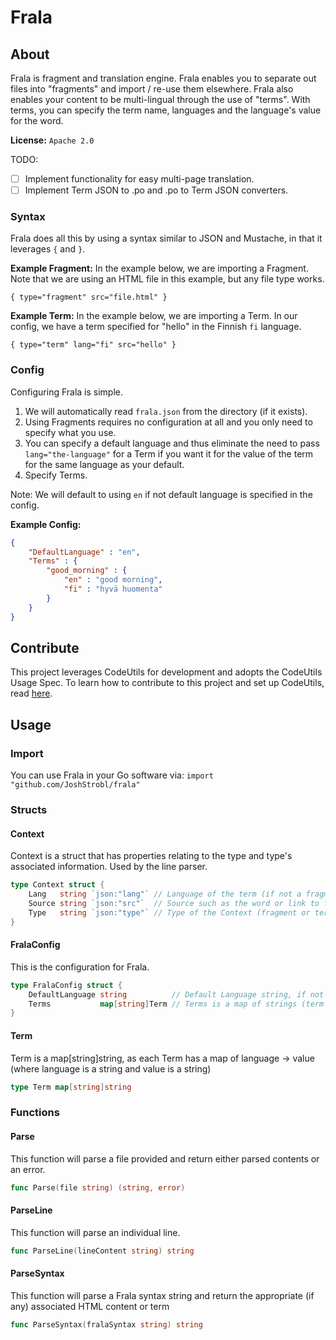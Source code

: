 # Frala

## About

Frala is fragment and translation engine. Frala enables you to separate out files into "fragments" and import / re-use them elsewhere. Frala also enables your content to be multi-lingual through the use of "terms". With terms, you can specify the term name, languages and the language's value for the word.

**License:** `Apache 2.0`

TODO:

- [ ] Implement functionality for easy multi-page translation.
- [ ] Implement Term JSON to .po and .po to Term JSON converters.

### Syntax

Frala does all this by using a syntax similar to JSON and Mustache, in that it leverages `{` and `}`.

**Example Fragment:** In the example below, we are importing a Fragment. Note that we are using an HTML file in this example, but any file type works.

`{ type="fragment" src="file.html" }`

**Example Term:** In the example below, we are importing a Term. In our config, we have a term specified for "hello" in the Finnish `fi` language.

`{ type="term" lang="fi" src="hello" }`

### Config

Configuring Frala is simple.

1. We will automatically read `frala.json` from the directory (if it exists).
2. Using Fragments requires no configuration at all and you only need to specify what you use.
3. You can specify a default language and thus eliminate the need to pass `lang="the-language"` for a Term if you want it for the value of the term for the same language as your default.
4. Specify Terms.

Note: We will default to using `en` if not default language is specified in the config.

**Example Config:**

``` json
{
    "DefaultLanguage" : "en",
    "Terms" : {
        "good_morning" : {
            "en" : "good morning",
            "fi" : "hyvä huomenta"
        }
    }
}
```

## Contribute

This project leverages CodeUtils for development and adopts the CodeUtils Usage Spec. To learn how to contribute to this project and set up CodeUtils, read
[here](https://github.com/StroblIndustries/CodeUtils/blob/master/CodeUtils-Usage-Spec.md).

## Usage

### Import

You can use Frala in your Go software via: `import "github.com/JoshStrobl/frala"`

### Structs

#### Context

Context is a struct that has properties relating to the type and type's associated information. Used by the line parser.

``` go
type Context struct {
    Lang   string `json:"lang"` // Language of the term (if not a fragment)
    Source string `json:"src"`  // Source such as the word or link to fragment
    Type   string `json:"type"` // Type of the Context (fragment or term)
}
```

#### FralaConfig

This is the configuration for Frala.

``` go
type FralaConfig struct {
    DefaultLanguage string          // Default Language string, if not declared, default to en
    Terms           map[string]Term // Terms is a map of strings (term names) to individual Terms
}
```

#### Term

Term is a map[string]string, as each Term has a map of language -> value (where language is a string and value is a string)

``` go
type Term map[string]string
```

### Functions

#### Parse

This function will parse a file provided and return either parsed contents or an error.

``` go
func Parse(file string) (string, error)
```

#### ParseLine

This function will parse an individual line.

``` go
func ParseLine(lineContent string) string
```

#### ParseSyntax

This function will parse a Frala syntax string and return the appropriate (if any) associated HTML content or term

``` go
func ParseSyntax(fralaSyntax string) string
```
